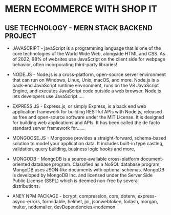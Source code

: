 # MERN ECOMMERCE WITH SHOP IT

## USE TECHNOLOGY - MERN STACK BACKEND PROJECT

- JAVASCRIPT - javaScript is a programming language that is one of the core technologies of the World Wide Web, alongside HTML and CSS. As of 2022, 98% of websites use JavaScript on the client side for webpage behavior, often incorporating third-party libraries!

- NODE.JS - Node.js is a cross-platform, open-source server environment that can run on Windows, Linux, Unix, macOS, and more. Node.js is a back-end JavaScript runtime environment, runs on the V8 JavaScript Engine, and executes JavaScript code outside a web browser. Node.js lets developers use JavaScript.....

- EXPRESS.JS - Express.js, or simply Express, is a back end web application framework for building RESTful APIs with Node.js, released as free and open-source software under the MIT License. It is designed for building web applications and APIs. It has been called the de facto standard server framework for......

- MONGOOSE.JS - Mongoose provides a straight-forward, schema-based solution to model your application data. It includes built-in type casting, validation, query building, business logic hooks and more,

- MONGODB - MongoDB is a source-available cross-platform document-oriented database program. Classified as a NoSQL database program, MongoDB uses JSON-like documents with optional schemas. MongoDB is developed by MongoDB Inc. and licensed under the Server Side Public License (SSPL) which is deemed non-free by several distributions.

- ANEY NPM PACKAGE - bcrypt, compression, cors, dotenv, express-async-errors, formidable, helmet, joi, jsonwebtoken, lodash, morgan, multer, nodemailer, devDependencies=nodemon
